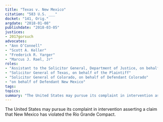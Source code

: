 ```yaml
---
title: "Texas v. New Mexico"
citation: "583 U.S. ___"
docket: "141, Orig."
argdate: "2018-01-08"
publishdate: "2018-03-05"
justices:
- 2017gorsuch
advocates:
- "Ann O’Connell"
- "Scott A. Keller"
- "Frederick R. Yarger"
- "Marcus J. Rael, Jr"
roles:
- "Assistant to the Solicitor General, Department of Justice, on behalf of the United States as Intervenor"
- "Solicitor General of Texas, on behalf of the Plaintiff"
- "Solicitor General of Colorado, on behalf of Defendant Colorado"
- "on behalf of Defendant New Mexico"
tags:
topics:
summary: "The United States may pursue its complaint in intervention asserting a claim that New Mexico has violated the Rio Grande Compact."
---
```

The United States may pursue its complaint in intervention asserting a claim that New Mexico has violated the Rio Grande Compact.

